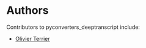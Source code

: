 # Authors

Contributors to pyconverters_deeptranscript include:

+ [Olivier Terrier](mailto:olivier.terrier@kairntech.com)
